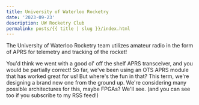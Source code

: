 ```yaml
---
title: University of Waterloo Rocketry
date: '2023-09-23'
description: UW Rocketry Club
permalink: posts/{{ title | slug }}/index.html
---
```


The University of Waterloo Rocketry team utilizes amateur radio in the form of APRS for telemetry and tracking of the rocket! 

You'd think we went with a good ol' off the shelf APRS transceiver, and you would be partially correct! So far, we've been using an OTS APRS module that has worked great for us! But where's the fun in that? This term, we're designing a brand new one from the ground up. We're considering many possible architectures for this, maybe FPGAs? We'll see. (and you can see too if you subscribe to my RSS feed!)
